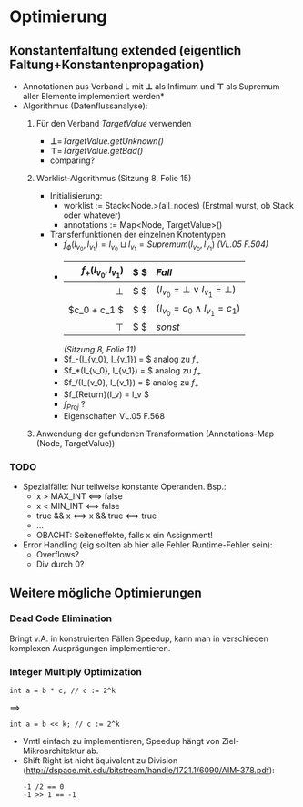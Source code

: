 # Optimierung

## Konstantenfaltung extended (eigentlich Faltung+Konstantenpropagation)

* Annotationen aus Verband L mit **⊥** als Infimum und **⊤** als Supremum aller Elemente
implementiert werden*
* Algorithmus (Datenflussanalyse):
    1. Für den Verband *TargetValue* verwenden
        * **⊥**=*TargetValue.getUnknown()*
        * **⊤**=*TargetValue.getBad()*
        * comparing?
    2. Worklist-Algorithmus (Sitzung 8, Folie 15)
        * Initialisierung:
            * worklist := Stack<Node.>(all_nodes)     (Erstmal wurst, ob Stack oder whatever)
            * annotations := Map<Node, TargetValue>()
        * Transferfunktionen der einzelnen Knotentypen
            * $f_\phi(I_{v_0}, I_{v_1}) = I_{v_0} \sqcup I_{v_1} = Supremum(I_{v_0}, I_{v_1})$ *(VL.05 F.504)*
            * $f_+(I_{v_0}, I_{v_1})$   | $ $   | $Fall$
                ---:                    | :---: |:---
                $⊥$                     | $ $   | $(I_{v_0} = ⊥ ∨ I_{v_1} = ⊥)$
                $c_0 + c_1 $            | $ $   | $(I_{v_0} = c_0 ∧ I_{v_1} = c_1)$
                $⊤$                     | $ $   | $sonst$
              *(Sitzung 8, Folie 11)*
            * $f_-(I_{v_0}, I_{v_1}) = $ analog zu $f_+$
            * $f_*(I_{v_0}, I_{v_1}) = $ analog zu $f_+$
            * $f_/(I_{v_0}, I_{v_1}) = $ analog zu $f_+$
            * $f_{Return}(I_v) = I_v $
            * $f_{Proj}$ ?
            * Eigenschaften VL.05 F.568

    3. Anwendung der gefundenen Transformation (Annotations-Map (Node, TargetValue))

### TODO

* Spezialfälle: Nur teilweise konstante Operanden. Bsp.:
    * x > MAX_INT <==> false
    * x < MIN_INT <==> false
    * true && x <==> x && true <==> true
    * ...
    * OBACHT: Seiteneffekte, falls x ein Assignment!
* Error Handling (eig sollten ab hier alle Fehler Runtime-Fehler sein):
    * Overflows?
    * Div durch 0?

## Weitere mögliche Optimierungen

### Dead Code Elimination

Bringt v.A. in konstruierten Fällen Speedup, kann man in verschieden komplexen Ausprägungen implementieren.

### Integer Multiply Optimization

```
int a = b * c; // c := 2^k
```
==>

```
int a = b << k; // c := 2^k
```
* Vmtl einfach zu implementieren, Speedup hängt von Ziel-Mikroarchitektur ab.
* Shift Right ist nicht äquivalent zu Division (http://dspace.mit.edu/bitstream/handle/1721.1/6090/AIM-378.pdf): 
    ```
    -1 /2 == 0
    -1 >> 1 == -1
    ```
